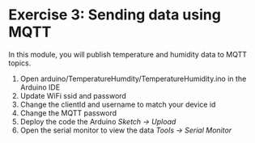 # Exercise 3: Sending data using MQTT

In this module, you will publish temperature and humidity data to MQTT topics.

1. Open arduino/TemperatureHumdity/TemperatureHumidity.ino in the Arduino IDE
1. Update WiFi ssid and password
1. Change the clientId and username to match your device id
1. Change the MQTT password
1. Deploy the code the Arduino _Sketch -> Upload_
1. Open the serial monitor to view the data _Tools -> Serial Monitor_


